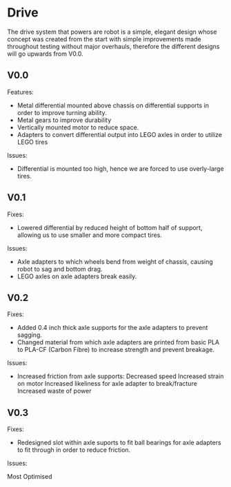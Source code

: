 # Drive
The drive system that powers are robot is a simple, elegant design whose concept was created from the start with simple improvements made throughout testing without major overhauls, therefore the different designs will go upwards from V0.0.

## V0.0
Features:
  - Metal differential mounted above chassis on differential supports in order to improve turning ability.
  - Metal gears to improve durability
  - Vertically mounted motor to reduce space.
  - Adapters to convert differential output into LEGO axles in order to utilize LEGO tires
    
Issues:
  - Differential is mounted too high, hence we are forced to use overly-large tires.

## V0.1
Fixes:
  - Lowered differential by reduced height of bottom half of support, allowing us to use smaller and more compact tires.
    
Issues:
  - Axle adapters to which wheels bend from weight of chassis, causing robot to sag and bottom drag.
  - LEGO axles on axle adapters break easily.

## V0.2
Fixes:
  - Added 0.4 inch thick axle supports for the axle adapters to prevent sagging.
  - Changed material from which axle adapters are printed from basic PLA to PLA-CF (Carbon Fibre) to increase strength and prevent breakage.
    
Issues:
  - Increased friction from axle supports:
      Decreased speed
      Increased strain on motor
      Increased likeliness for axle adapter to break/fracture
      Increased waste of power
## V0.3
Fixes:
  - Redesigned slot within axle suports to fit ball bearings for axle adapters to fit through in order to reduce friction.
    
Issues:
  
  Most Optimised
